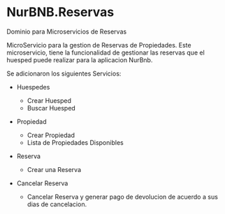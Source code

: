 # NurBNB.Reservas
Dominio para Microservicios de Reservas

MicroServicio para la gestion de Reservas de Propiedades.
Este microservicio, tiene la funcionalidad de gestionar las reservas que el huesped puede realizar para la aplicacion NurBnb.

Se adicionaron los siguientes Servicios:

* Huespedes
	- Crear Huesped
	- Buscar Huesped
	
* Propiedad
	- Crear Propiedad
	- Lista de Propiedades Disponibles
	
* Reserva
	- Crear una Reserva
	
* Cancelar Reserva
	- Cancelar Reserva y generar pago de devolucion de acuerdo a sus dias de cancelacion.
	
	

